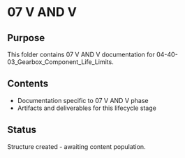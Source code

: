 # 07 V AND V

## Purpose
This folder contains 07 V AND V documentation for 04-40-03_Gearbox_Component_Life_Limits.

## Contents
- Documentation specific to 07 V AND V phase
- Artifacts and deliverables for this lifecycle stage

## Status
Structure created - awaiting content population.
